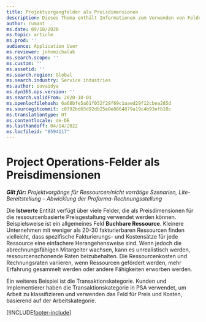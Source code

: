 ```yaml
---
title: Projektvorgangfelder als Preisdimensionen
description: Dieses Thema enthält Informationen zum Verwenden von Feldern als Preisdimensionen in Dynamics 365 Project Operations.
author: rumant
ms.date: 09/18/2020
ms.topic: article
ms.prod: ''
audience: Application User
ms.reviewer: johnmichalak
ms.search.scope: ''
ms.custom: ''
ms.assetid: ''
ms.search.region: Global
ms.search.industry: Service industries
ms.author: suvaidya
ms.dyn365.ops.version: ''
ms.search.validFrom: 2020-10-01
ms.openlocfilehash: 6a68bfe5a61f032f28f69c1aaed29f12cbea285d
ms.sourcegitcommit: c0792bd65d92db25e0e8864879a19c4b93efb10c
ms.translationtype: HT
ms.contentlocale: de-DE
ms.lasthandoff: 04/14/2022
ms.locfileid: "8594117"
---
```

# <a name="project-operations-fields-as-pricing-dimensions"></a>Project Operations-Felder als Preisdimensionen

_**Gilt für:** Projektvorgänge für Ressourcen/nicht vorrätige Szenarien, Lite-Bereitstellung – Abwicklung der Proforma-Rechnungsstellung_

Die **Istwerte** Entität verfügt über viele Felder, die als Preisdimensionen für die ressourcenbasierte Preisgestaltung verwendet werden können. Beispielsweise ist ein allgemeines Feld **Buchbare Ressource**. Kleinere Unternehmen mit weniger als 20-30 fakturierbaren Ressourcen finden vielleicht, dass spezifische Fakturierungs- und Kostensätze für jede Ressource eine einfachere Herangehensweise sind. Wenn jedoch die abrechnungsfähigen Mitargeiter wachsen, kann es unrealistisch werden, ressourcenschonende Raten beizubehalten. Die Ressourcenkosten und Rechnungsraten variieren, wenn Ressourcen gefördert werden, mehr Erfahrung gesammelt werden oder andere Fähigkeiten erworben werden. 

Ein weiteres Beispiel ist die Transaktionskategorie. Kunden und Implementierer haben die Transaktionskategorie in PSA verwendet, um Arbeit zu klassifizieren und verwenden das Feld für Preis und Kosten, basierend auf der Arbeitskategorie.


[!INCLUDE[footer-include](../includes/footer-banner.md)]
